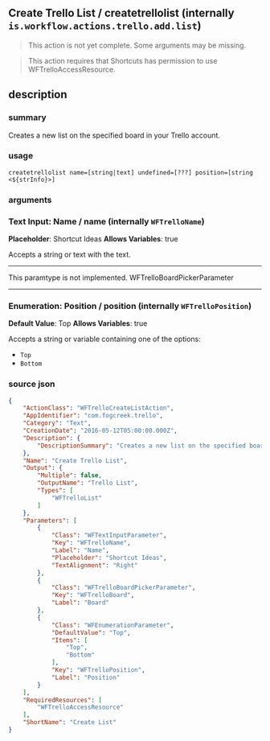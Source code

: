 
## Create Trello List / createtrellolist (internally `is.workflow.actions.trello.add.list`)

> This action is not yet complete. Some arguments may be missing.


> This action requires that Shortcuts has permission to use WFTrelloAccessResource.


## description
### summary
Creates a new list on the specified board in your Trello account.


### usage
`createtrellolist name=[string|text] undefined=[???] position=[string <${strInfo}>]`

### arguments
### Text Input: Name / name (internally `WFTrelloName`)
**Placeholder**: Shortcut Ideas
**Allows Variables**: true


Accepts a string 
or text
with the text.

---

This paramtype is not implemented. WFTrelloBoardPickerParameter

---

### Enumeration: Position / position (internally `WFTrelloPosition`)
**Default Value**: Top
**Allows Variables**: true


Accepts a string 
or variable
containing one of the options:

- `Top`
- `Bottom`

### source json

```json
{
	"ActionClass": "WFTrelloCreateListAction",
	"AppIdentifier": "com.fogcreek.trello",
	"Category": "Text",
	"CreationDate": "2016-05-12T05:00:00.000Z",
	"Description": {
		"DescriptionSummary": "Creates a new list on the specified board in your Trello account."
	},
	"Name": "Create Trello List",
	"Output": {
		"Multiple": false,
		"OutputName": "Trello List",
		"Types": [
			"WFTrelloList"
		]
	},
	"Parameters": [
		{
			"Class": "WFTextInputParameter",
			"Key": "WFTrelloName",
			"Label": "Name",
			"Placeholder": "Shortcut Ideas",
			"TextAlignment": "Right"
		},
		{
			"Class": "WFTrelloBoardPickerParameter",
			"Key": "WFTrelloBoard",
			"Label": "Board"
		},
		{
			"Class": "WFEnumerationParameter",
			"DefaultValue": "Top",
			"Items": [
				"Top",
				"Bottom"
			],
			"Key": "WFTrelloPosition",
			"Label": "Position"
		}
	],
	"RequiredResources": [
		"WFTrelloAccessResource"
	],
	"ShortName": "Create List"
}
```
